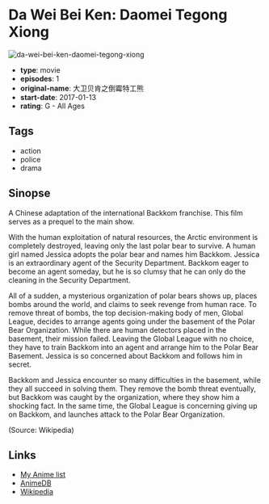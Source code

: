 # Da Wei Bei Ken: Daomei Tegong Xiong

![da-wei-bei-ken-daomei-tegong-xiong](https://cdn.myanimelist.net/images/anime/1950/112644.jpg)

-   **type**: movie
-   **episodes**: 1
-   **original-name**: 大卫贝肯之倒霉特工熊
-   **start-date**: 2017-01-13
-   **rating**: G - All Ages

## Tags

-   action
-   police
-   drama

## Sinopse

A Chinese adaptation of the international Backkom franchise. This film serves as a prequel to the main show.

With the human exploitation of natural resources, the Arctic environment is completely destroyed, leaving only the last polar bear to survive. A human girl named Jessica adopts the polar bear and names him Backkom. Jessica is an extraordinary agent of the Security Department. Backkom eager to become an agent someday, but he is so clumsy that he can only do the cleaning in the Security Department.

All of a sudden, a mysterious organization of polar bears shows up, places bombs around the world, and claims to seek revenge from human race. To remove threat of bombs, the top decision-making body of men, Global League, decides to arrange agents going under the basement of the Polar Bear Organization. While there are human detectors placed in the basement, their mission failed. Leaving the Global League with no choice, they have to train Backkom into an agent and arrange him to the Polar Bear Basement. Jessica is so concerned about Backkom and follows him in secret.

Backkom and Jessica encounter so many difficulties in the basement, while they all succeed in solving them. They remove the bomb threat eventually, but Backkom was caught by the organization, where they show him a shocking fact. In the same time, the Global League is concerning giving up on Backkom, and launches attack to the Polar Bear Organization.

(Source: Wikipedia)

## Links

-   [My Anime list](https://myanimelist.net/anime/35921/Da_Wei_Bei_Ken__Daomei_Tegong_Xiong)
-   [AnimeDB](http://anidb.info/perl-bin/animedb.pl?show=anime&aid=13121)
-   [Wikipedia](https://en.wikipedia.org/wiki/Backkom_Bear:_Agent_008)
